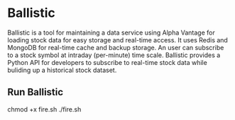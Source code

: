 # Ballistic

Ballistic is a tool for maintaining a data service using Alpha Vantage for loading stock data for easy storage and real-time access. It uses Redis and MongoDB for real-time cache and backup storage. An user can subscribe to a stock symbol at intraday (per-minute) time scale. Ballistic provides a Python API for developers to subscribe to real-time stock data while buliding up a historical stock dataset.

## Run Ballistic

chmod +x fire.sh
./fire.sh
